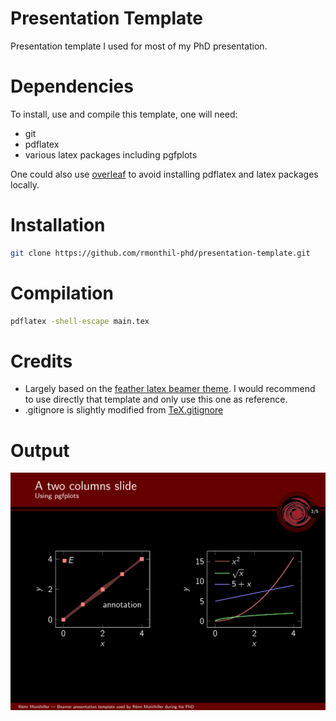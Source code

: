 # Presentation Template

Presentation template I used for most of my PhD presentation.

# Dependencies

To install, use and compile this template, one will need:
- git
- pdflatex
- various latex packages including pgfplots

One could also use [overleaf](https://www.overleaf.com) to avoid installing pdflatex and latex packages locally.

# Installation

```bash
git clone https://github.com/rmonthil-phd/presentation-template.git
```

# Compilation

```bash
pdflatex -shell-escape main.tex
```

# Credits

* Largely based on the [feather latex beamer theme](https://www.overleaf.com/latex/templates/modified-feather-beamer-theme-theme/hprfhrqkbzqq). I would recommend to use directly that template and only use this one as reference.
* .gitignore is slightly modified from [TeX.gitignore](https://github.com/github/gitignore/blob/main/TeX.gitignore)

# Output

![output](./images/capture.png)
